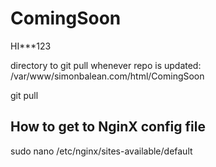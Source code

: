# ComingSoon

HI***123

directory to git pull whenever repo is updated:
  /var/www/simonbalean.com/html/ComingSoon

git pull


## How to get to NginX config file

sudo nano /etc/nginx/sites-available/default
